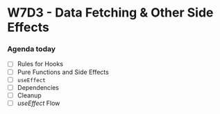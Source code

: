 # W7D3 - Data Fetching & Other Side Effects

### Agenda today
- [ ] Rules for Hooks
- [ ] Pure Functions and Side Effects
- [ ] `useEffect`
- [ ] Dependencies
- [ ] Cleanup
- [ ] _useEffect_ Flow